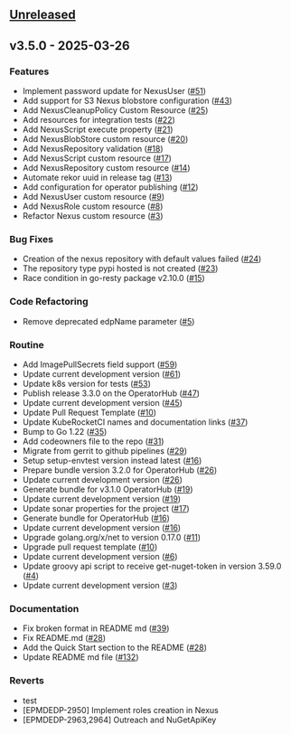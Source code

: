 <a name="unreleased"></a>
## [Unreleased]


<a name="v3.5.0"></a>
## v3.5.0 - 2025-03-26
### Features

- Implement password update for NexusUser ([#51](https://github.com/epam/edp-nexus-operator/issues/51))
- Add support for S3 Nexus blobstore configuration ([#43](https://github.com/epam/edp-nexus-operator/issues/43))
- Add NexusCleanupPolicy Custom Resource ([#25](https://github.com/epam/edp-nexus-operator/issues/25))
- Add resources for integration tests ([#22](https://github.com/epam/edp-nexus-operator/issues/22))
- Add NexusScript execute property ([#21](https://github.com/epam/edp-nexus-operator/issues/21))
- Add NexusBlobStore custom resource ([#20](https://github.com/epam/edp-nexus-operator/issues/20))
- Add NexusRepository validation ([#18](https://github.com/epam/edp-nexus-operator/issues/18))
- Add NexusScript custom resource ([#17](https://github.com/epam/edp-nexus-operator/issues/17))
- Add NexusRepository custom resource ([#14](https://github.com/epam/edp-nexus-operator/issues/14))
- Automate rekor uuid in release tag ([#13](https://github.com/epam/edp-nexus-operator/issues/13))
- Add configuration for operator publishing ([#12](https://github.com/epam/edp-nexus-operator/issues/12))
- Add NexusUser custom resource ([#9](https://github.com/epam/edp-nexus-operator/issues/9))
- Add NexusRole custom resource ([#8](https://github.com/epam/edp-nexus-operator/issues/8))
- Refactor Nexus custom resource ([#3](https://github.com/epam/edp-nexus-operator/issues/3))

### Bug Fixes

- Creation of the nexus repository with default values failed ([#24](https://github.com/epam/edp-nexus-operator/issues/24))
- The repository type pypi hosted is not created ([#23](https://github.com/epam/edp-nexus-operator/issues/23))
- Race condition in go-resty package v2.10.0 ([#15](https://github.com/epam/edp-nexus-operator/issues/15))

### Code Refactoring

- Remove deprecated edpName parameter ([#5](https://github.com/epam/edp-nexus-operator/issues/5))

### Routine

- Add ImagePullSecrets field support ([#59](https://github.com/epam/edp-nexus-operator/issues/59))
- Update current development version ([#61](https://github.com/epam/edp-nexus-operator/issues/61))
- Update k8s version for tests ([#53](https://github.com/epam/edp-nexus-operator/issues/53))
- Publish release 3.3.0 on the OperatorHub ([#47](https://github.com/epam/edp-nexus-operator/issues/47))
- Update current development version ([#45](https://github.com/epam/edp-nexus-operator/issues/45))
- Update Pull Request Template ([#10](https://github.com/epam/edp-nexus-operator/issues/10))
- Update KubeRocketCI names and documentation links ([#37](https://github.com/epam/edp-nexus-operator/issues/37))
- Bump to Go 1.22 ([#35](https://github.com/epam/edp-nexus-operator/issues/35))
- Add codeowners file to the repo ([#31](https://github.com/epam/edp-nexus-operator/issues/31))
- Migrate from gerrit to github pipelines ([#29](https://github.com/epam/edp-nexus-operator/issues/29))
- Setup setup-envtest version instead latest ([#16](https://github.com/epam/edp-nexus-operator/issues/16))
- Prepare bundle version 3.2.0 for OperatorHub ([#26](https://github.com/epam/edp-nexus-operator/issues/26))
- Update current development version ([#26](https://github.com/epam/edp-nexus-operator/issues/26))
- Generate bundle for v3.1.0 OperatorHub ([#19](https://github.com/epam/edp-nexus-operator/issues/19))
- Update current development version ([#19](https://github.com/epam/edp-nexus-operator/issues/19))
- Update sonar properties for the project ([#17](https://github.com/epam/edp-nexus-operator/issues/17))
- Generate bundle for OperatorHub ([#16](https://github.com/epam/edp-nexus-operator/issues/16))
- Update current development version ([#16](https://github.com/epam/edp-nexus-operator/issues/16))
- Upgrade golang.org/x/net to version 0.17.0 ([#11](https://github.com/epam/edp-nexus-operator/issues/11))
- Upgrade pull request template ([#10](https://github.com/epam/edp-nexus-operator/issues/10))
- Update current development version ([#6](https://github.com/epam/edp-nexus-operator/issues/6))
- Update groovy api script to receive get-nuget-token in version 3.59.0 ([#4](https://github.com/epam/edp-nexus-operator/issues/4))
- Update current development version ([#3](https://github.com/epam/edp-nexus-operator/issues/3))

### Documentation

- Fix broken format in README md ([#39](https://github.com/epam/edp-nexus-operator/issues/39))
- Fix README.md ([#28](https://github.com/epam/edp-nexus-operator/issues/28))
- Add the Quick Start section to the README ([#28](https://github.com/epam/edp-nexus-operator/issues/28))
- Update README md file ([#132](https://github.com/epam/edp-nexus-operator/issues/132))

### Reverts

- test
- [EPMDEDP-2950] Implement roles creation in Nexus
- [EPMDEDP-2963,2964] Outreach and NuGetApiKey


[Unreleased]: https://github.com/epam/edp-nexus-operator/compare/v3.5.0...HEAD
